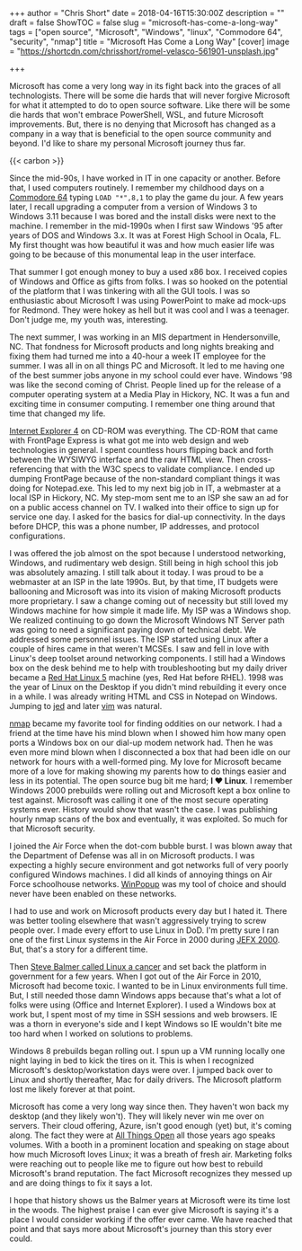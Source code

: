 +++
author = "Chris Short"
date = 2018-04-16T15:30:00Z
description = ""
draft = false
ShowTOC = false
slug = "microsoft-has-come-a-long-way"
tags = ["open source", "Microsoft", "Windows", "linux", "Commodore 64", "security", "nmap"]
title = "Microsoft Has Come a Long Way"
[cover]
image = "https://shortcdn.com/chrisshort/romel-velasco-561901-unsplash.jpg"

+++

Microsoft has come a very long way in its fight back into the graces of all technologists. There will be some die hards that will never forgive Microsoft for what it attempted to do to open source software. Like there will be some die hards that won't embrace PowerShell, WSL, and future Microsoft improvements. But, there is no denying that Microsoft has changed as a company in a way that is beneficial to the open source community and beyond. I'd like to share my personal Microsoft journey thus far.

{{< carbon >}}

Since the mid-90s, I have worked in IT in one capacity or another. Before that, I used computers routinely. I remember my childhood days on a [Commodore 64](https://en.wikipedia.org/wiki/Commodore_64) typing `LOAD "*",8,1` to play the game du jour. A few years later, I recall upgrading a computer from a version of Windows 3 to Windows 3.11 because I was bored and the install disks were next to the machine. I remember in the mid-1990s when I first saw Windows '95 after years of DOS and Windows 3.x. It was at Forest High School in Ocala, FL. My first thought was how beautiful it was and how much easier life was going to be because of this monumental leap in the user interface.


That summer I got enough money to buy a used x86 box. I received copies of Windows and Office as gifts from folks. I was so hooked on the potential of the platform that I was tinkering with all the GUI tools. I was so enthusiastic about Microsoft I was using PowerPoint to make ad mock-ups for Redmond. They were hokey as hell but it was cool and I was a teenager. Don't judge me, my youth was, interesting.

The next summer, I was working in an MIS department in Hendersonville, NC. That fondness for Microsoft products and long nights breaking and fixing them had turned me into a 40-hour a week IT employee for the summer. I was all in on all things PC and Microsoft. It led to me having one of the best summer jobs anyone in my school could ever have. Windows '98 was like the second coming of Christ. People lined up for the release of a computer operating system at a Media Play in Hickory, NC. It was a fun and exciting time in consumer computing. I remember one thing around that time that changed my life.

[Internet Explorer 4](https://en.wikipedia.org/wiki/Internet_Explorer_4) on CD-ROM was everything. The CD-ROM that came with FrontPage Express is what got me into web design and web technologies in general. I spent countless hours flipping back and forth between the WYSIWYG interface and the raw HTML view. Then cross-referencing that with the W3C specs to validate compliance. I ended up dumping FrontPage because of the non-standard compliant things it was doing for Notepad.exe. This led to my next big job in IT, a webmaster at a local ISP in Hickory, NC. My step-mom sent me to an ISP she saw an ad for on a public access channel on TV. I walked into their office to sign up for service one day. I asked for the basics for dial-up connectivity. In the days before DHCP, this was a phone number, IP addresses, and protocol configurations.

I was offered the job almost on the spot because I understood networking, Windows, and rudimentary web design. Still being in high school this job was absolutely amazing. I still talk about it today. I was proud to be a webmaster at an ISP in the late 1990s. But, by that time, IT budgets were ballooning and Microsoft was into its vision of making Microsoft products more proprietary. I saw a change coming out of necessity but still loved my Windows machine for how simple it made life. My ISP was a Windows shop. We realized continuing to go down the Microsoft Windows NT Server path was going to need a significant paying down of technical debt. We addressed some personnel issues. The ISP started using Linux after a couple of hires came in that weren't MCSEs. I saw and fell in love with Linux's deep toolset around networking components. I still had a Windows box on the desk behind me to help with troubleshooting but my daily driver became a [Red Hat Linux 5](https://en.wikipedia.org/wiki/Red_Hat_Linux) machine (yes, Red Hat before RHEL). 1998 was the year of Linux on the Desktop if you didn't mind rebuilding it every once in a while. I was already writing HTML and CSS in Notepad on Windows. Jumping to [jed](http://www.jedsoft.org/jed/) and later [vim](https://www.vim.org/) was natural.

[nmap](https://nmap.org) became my favorite tool for finding oddities on our network. I had a friend at the time have his mind blown when I showed him how many open ports a Windows box on our dial-up modem network had. Then he was even more mind blown when I disconnected a box that had been idle on our network for hours with a well-formed ping. My love for Microsoft became more of a love for making showing my parents how to do things easier and less in its potential. The open source bug bit me hard; **I ❤️ Linux**. I remember Windows 2000 prebuilds were rolling out and Microsoft kept a box online to test against. Microsoft was calling it one of the most secure operating systems ever. History would show that wasn't the case. I was publishing hourly nmap scans of the box and eventually, it was exploited. So much for that Microsoft security.

I joined the Air Force when the dot-com bubble burst. I was blown away that the Department of Defense was all in on Microsoft products. I was expecting a highly secure environment and got networks full of very poorly configured Windows machines. I did all kinds of annoying things on Air Force schoolhouse networks. [WinPopup](https://en.wikipedia.org/wiki/Windows_Messenger_service) was my tool of choice and should never have been enabled on these networks.

I had to use and work on Microsoft products every day but I hated it. There was better tooling elsewhere that wasn't aggressively trying to screw people over. I made every effort to use Linux in DoD. I'm pretty sure I ran one of the first Linux systems in the Air Force in 2000 during [JEFX 2000](https://en.wikipedia.org/wiki/JEFX). But, that's a story for a different time.

Then [Steve Balmer called Linux a cancer](https://www.theregister.co.uk/2001/06/02/ballmer_linux_is_a_cancer/) and set back the platform in government for a few years. When I got out of the Air Force in 2010, Microsoft had become toxic. I wanted to be in Linux environments full time. But, I still needed those damn Windows apps because that's what a lot of folks were using (Office and Internet Explorer). I used a Windows box at work but, I spent most of my time in SSH sessions and web browsers. IE was a thorn in everyone's side and I kept Windows so IE wouldn't bite me too hard when I worked on solutions to problems.

Windows 8 prebuilds began rolling out. I spun up a VM running locally one night laying in bed to kick the tires on it. This is when I  recognized Microsoft's desktop/workstation days were over. I jumped back over to Linux and shortly thereafter, Mac for daily drivers. The Microsoft platform lost me likely forever at that point.

Microsoft has come a very long way since then. They haven't won back my desktop (and they likely won't). They will likely never win me over on servers. Their cloud offering, Azure, isn't good enough (yet) but, it's coming along. The fact they were at [All Things Open](https://allthingsopen.org/) all those years ago speaks volumes. With a booth in a prominent location and speaking on stage about how much Microsoft loves Linux; it was a breath of fresh air. Marketing folks were reaching out to people like me to figure out how best to rebuild Microsoft's brand reputation. The fact Microsoft recognizes they messed up and are doing things to fix it says a lot.

I hope that history shows us the Balmer years at Microsoft were its time lost in the woods. The highest praise I can ever give Microsoft is saying it's a place I would consider working if the offer ever came. We have reached that point and that says more about Microsoft's journey than this story ever could.
